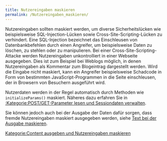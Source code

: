 ```yaml
---
title: Nutzereingaben maskieren
permalink: /Nutzereingaben_maskieren/
---
```


Nutzereingaben sollten maskiert werden, um diverse Sicherheitslücken wie beispielsweise SQL-Injection-Lücken sowie Cross-Site-Scripting-Lücken zu verhindert. Eine SQL-Injection bezeichnet das Einschleusen von Datenbankbefehlen durch einen Angreifer, um beispielsweise Daten zu löschen, zu stehlen oder zu manipulieren. Bei einer Cross-Site-Scripting-Attacke werden Nutzereingaben unkontrolliert in einer Webseite ausgegeben. Dies ist zum Beispiel bei Weblogs möglich, in denen Nutzereingaben als Kommentar zum Blogeintrag dargestellt werden. Wird die Eingabe nicht maskiert, kann ein Angreifer beispielsweise Schadcode in Form von bestimmten JavaScript-Programmen in die Seite einschleusen, der in Browsern von Besuchern ausgeführt wird.

Nutzerdaten werden in der Regel automatisch durch Methoden wie `initializeParams()` maskiert. Näheres dazu erfahren Sie in [:Kategorie:POST/GET-Parameter lesen und Sessiondaten verwalten](/:export_de/Kategorie:POST/GET-Parameter_lesen_und_Sessiondaten_verwalten.md).

Sie können jedoch auch bei der Ausgabe der Daten dafür sorgen, dass fremde Nutzereingaben maskiert ausgegeben werden, siehe [Text bei der Ausgabe maskieren](/Text_bei_der_Ausgabe_maskieren.md).

[Kategorie:Content ausgeben und Nutzereingaben maskieren](export_de/Kategorie:Content_ausgeben_und_Nutzereingaben_maskieren.md)